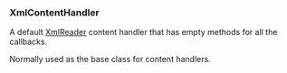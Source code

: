 ### XmlContentHandler

A default [XmlReader](<XmlReader.md>) content handler that has empty methods for all the callbacks.

Normally used as the base class for content handlers.
